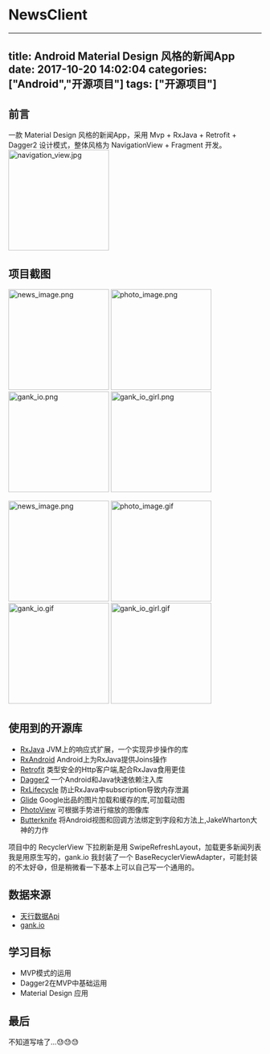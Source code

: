 # NewsClient
---
title: Android Material Design 风格的新闻App
date: 2017-10-20 14:02:04
categories: ["Android","开源项目"]
tags: ["开源项目"]
---

[1]:https://github.com/ReactiveX/RxJava
[2]:https://github.com/ReactiveX/RxAndroid
[3]:https://github.com/square/retrofit
[4]:https://github.com/google/dagger
[5]:https://github.com/trello/RxLifecycle
[6]:https://github.com/bumptech/glide
[7]:https://github.com/chrisbanes/PhotoView
[8]:https://github.com/JakeWharton/butterknife

## 前言
一款 Material Design 风格的新闻App，采用 Mvp + RxJava + Retrofit + Dagger2 设计模式，整体风格为  NavigationView + Fragment 开发。
<img src="https://github.com/wz1509/NewsClient/blob/master/image/client_%20navigation_view.jpg?raw=true" width="200" hight="356" alt="navigation_view.jpg" title="navigation_view.jpg" />

## 项目截图
<img src="https://github.com/wz1509/NewsClient/blob/master/image/news_image.png?raw=true" width="200" hight="356" alt="news_image.png" title="news_image.png" />  <img src="https://github.com/wz1509/NewsClient/blob/master/image/photo_image.png?raw=true" width="200" hight="356" alt="photo_image.png" title="photo_image.png" /> <img src="https://github.com/wz1509/NewsClient/blob/master/image/gank_io.png?raw=true" width="200" hight="356" alt="gank_io.png" title="gank_io.png" />  <img src="https://github.com/wz1509/NewsClient/blob/master/image/gank_io_girl.png?raw=true" width="200" hight="356" alt="gank_io_girl.png" title="gank_io_girl.png" />

<img src="https://github.com/wz1509/NewsClient/blob/master/image/news_image.gif?raw=true" width="200" hight="356" alt="news_image.png" title="news_image.png" />  <img src="https://github.com/wz1509/NewsClient/blob/master/image/photo_image.gif?raw=true" width="200" hight="356" alt="photo_image.gif" title="photo_image.gif" /> <img src="https://github.com/wz1509/NewsClient/blob/master/image/gank_io.gif?raw=true" width="200" hight="356" alt="gank_io.gif" title="gank_io.gif" />  <img src="https://github.com/wz1509/NewsClient/blob/master/image/gank_io_girl.gif?raw=true" width="200" hight="356" alt="gank_io_girl.gif" title="gank_io_girl.gif" />

## 使用到的开源库
- [RxJava][1]        JVM上的响应式扩展，一个实现异步操作的库
- [RxAndroid][2]   Android上为RxJava提供Joins操作
- [Retrofit][3]        类型安全的Http客户端,配合RxJava食用更佳
- [Dagger2][4]      一个Android和Java快速依赖注入库
- [RxLifecycle][5] 防止RxJava中subscription导致内存泄漏
- [Glide][6]           Google出品的图片加载和缓存的库,可加载动图
- [PhotoView][7]  可根据手势进行缩放的图像库
- [Butterknife][8] 将Android视图和回调方法绑定到字段和方法上,JakeWharton大神的力作

项目中的 RecyclerView 下拉刷新是用 SwipeRefreshLayout，加载更多新闻列表我是用原生写的，gank.io 我封装了一个 BaseRecyclerViewAdapter，可能封装的不太好😅，但是稍微看一下基本上可以自己写一个通用的。

## 数据来源
- [天行数据Api](https://www.tianapi.com/)
- [gank.io](http://gank.io/api)

## 学习目标
- MVP模式的运用
- Dagger2在MVP中基础运用
- Material Design 应用

## 最后
不知道写啥了...😓😓😓


